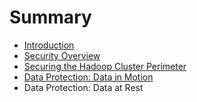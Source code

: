 # Summary

* [Introduction](README.md)
* [Security Overview](security-overview.md)
* [Securing the Hadoop Cluster Perimeter](securing-the-hadoop-cluster-perimeter.md)
* [Data Protection: Data in Motion](data-protection-data-in-motion.md)
* Data Protection: Data at Rest

